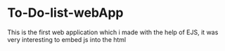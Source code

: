 # To-Do-list-webApp
This is the first web application which i made with the help of EJS, it was very interesting to embed js into the html 
